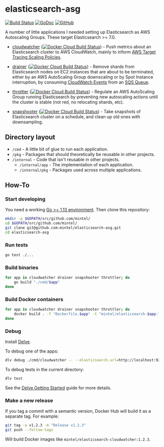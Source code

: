 # elasticsearch-asg

[![Build Status](https://travis-ci.org/mintel/elasticsearch-asg.svg?branch=master)](https://travis-ci.org/mintel/elasticsearch-asg)
[![GoDoc](https://godoc.org/github.com/mintel/elasticsearch-asg?status.svg)](https://godoc.org/github.com/mintel/elasticsearch-asg)
[![GitHub](https://img.shields.io/github/license/mintel/elasticsearch-asg.svg)](https://raw.githubusercontent.com/mintel/elasticsearch-asg/master/LICENSE)

A number of little applications I needed setting up Elasticsearch as AWS Autoscaling Groups.
These target Elasticsearch >= 7.0.

- [cloudwatcher] ([![Docker Cloud Build Status](https://img.shields.io/docker/cloud/build/mintel/elasticsearch-cloudwatcher.svg)](https://hub.docker.com/r/mintel/elasticsearch-cloudwatcher)) - Push metrics about an Elasticsearch cluster to AWS CloudWatch, mainly to inform [AWS Target Tracing Scaling Policies].

- [drainer] ([![Docker Cloud Build Status](https://img.shields.io/docker/cloud/build/mintel/elasticsearch-drainer.svg)](https://hub.docker.com/r/mintel/elasticsearch-drainer)) - Remove shards from Elasticsearch nodes on EC2 instances that are about to be terminated, either by an AWS AutoScaling Group downscaling or by Spot Instance interruption, by consuming [CloudWatch Events] from an [SQS Queue].

- [throttler] ([![Docker Cloud Build Status](https://img.shields.io/docker/cloud/build/mintel/elasticsearch-throttler.svg)](https://hub.docker.com/r/mintel/elasticsearch-throttler)) - Regulate an AWS AutoScaling Group running Elasticsearch by preventing new autoscaling actions until the cluster is stable (not red, no relocating shards, etc).

- [snapshooter] ([![Docker Cloud Build Status](https://img.shields.io/docker/cloud/build/mintel/elasticsearch-snapshooter.svg)](https://hub.docker.com/r/mintel/elasticsearch-snapshooter)) - Take snapshots of Elasticsearch cluster on a schedule, and clean up old ones with downsampling.

## Directory layout

- `/cmd` - A little bit of glue to run each application.
- `/pkg` - Packages that should theoretically be reusable in other projects.
- `/internal` - Code that isn't reusable in other projects.
  - `/internal/app` - The implementation of each application.
  - `/internal/pkg` - Packages used across multiple applications.

## How-To

### Start developing

You need a working [Go >= 1.13 environment](https://golang.org/doc/install).
Then clone this repository:

```sh
mkdir -p $GOPATH/src/github.com/mintel/
cd $GOPATH/src/github.com/mintel/
git clone git@github.com:mintel/elasticsearch-asg.git
cd elasticsearch-asg
```

### Run tests

```sh
go test ./...
```

### Build binaries

```sh
for app in cloudwatcher drainer snapshooter throttler; do
    go build "./cmd/$app"
done
```

### Build Docker containers

```sh
for app in cloudwatcher drainer snapshooter throttler; do
    docker build . -f "Dockerfile.$app" -t "mintel/elasticsearch-$app:latest"
done
```

### Debug

Install [Delve].

To debug one of the apps:
```sh
dlv debug ./cmd/cloudwatcher -- --elasticsearch.url=http://localhost:9200
```

To debug tests in the current directory:
```sh
dlv test
```

See the [Delve Getting Started] guide for more details.

### Make a new release

If you tag a commit with a semantic version, Docker Hub will build it as a separate tag. For example:

```sh
git tag -a v1.2.3 -m "Release v1.2.3"
git push --follow-tags
```

Will build Docker images like `mintel/elasticsearch-cloudwatcher:1.2.3`.

<!-- Links -->
[AWS Target Tracing Scaling Policies]: https://docs.aws.amazon.com/autoscaling/ec2/userguide/as-scaling-target-tracking.html
[cloudwatcher]: cmd/cloudwatcher
[drainer]: cmd/drainer
[throttler]: cmd/throttler
[snapshooter]: cmd/snapshooter
[Delve]: https://github.com/go-delve/delve
[Delve Getting Started]: https://github.com/go-delve/delve/blob/master/Documentation/cli/getting_started.md
[CloudWatch Events]: https://docs.aws.amazon.com/AmazonCloudWatch/latest/events/WhatIsCloudWatchEvents.html
[SQS Queue]: https://docs.aws.amazon.com/AWSSimpleQueueService/latest/SQSDeveloperGuide/welcome.html
<!-- /Links -->
